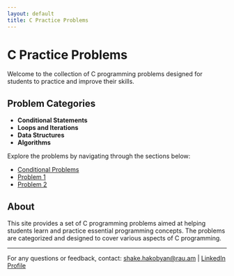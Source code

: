 ```yaml
---
layout: default
title: C Practice Problems
---
```


# C Practice Problems

Welcome to the collection of C programming problems designed for students to practice and improve their skills.

## Problem Categories

- **Conditional Statements**
- **Loops and Iterations**
- **Data Structures**
- **Algorithms**

Explore the problems by navigating through the sections below:

- [Conditional Problems](/_problems/conditional1)
- [Problem 1](/_problems/problem1)
- [Problem 2](/_problems/problem2)

## About

This site provides a set of C programming problems aimed at helping students learn and practice essential programming concepts. The problems are categorized and designed to cover various aspects of C programming.

---

For any questions or feedback, contact: [shake.hakobyan@rau.am](mailto:shake.hakobyan@rau.am) | [LinkedIn Profile](https://www.linkedin.com/in/shake-hakobyan-rau)



